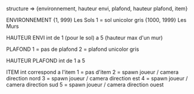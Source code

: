 structure =>	{environnement, hauteur envi, plafond, hauteur plafond, item}

ENVIRONNEMENT
{1, 999}		Les Sols
1 = sol unicolor gris
{1000, 1999}	Les Murs

HAUTEUR ENVI
int de 1 (pour le sol) a 5 (hauteur max d'un mur)

PLAFOND
1 = pas de plafond
2 = plafond unicolor gris

HAUTEUR PLAFOND
int de 1 a 5

ITEM
int correspond a l'item
1 = pas d'item
2 = spawn joueur / camera direction nord
3 = spawn joueur / camera direction est
4 = spawn joueur / camera direction sud
5 = spawn joueur / camera direction ouest
